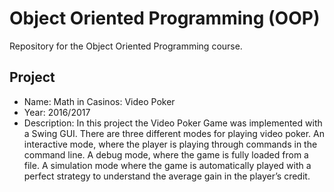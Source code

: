 Object Oriented Programming (OOP)
====

Repository for the Object Oriented Programming course.

Project
--------

- Name: Math in Casinos: Video Poker
- Year: 2016/2017
- Description: In this project the Video Poker Game was implemented with a Swing GUI.
There are three different modes for playing video poker. An interactive mode, where the
player is playing through commands in the command line. A debug mode, where the game is
fully loaded from a file. A simulation mode where the game is automatically played with a
perfect strategy to understand the average gain in the player’s credit.
